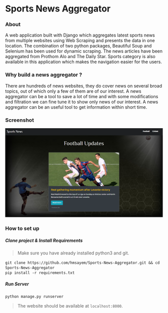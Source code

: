 # Sports News Aggregator
### About
A web application built with Django which aggregates latest sports news from multiple websites using Web Scraping and presents the data in one location. The combination of two python packages, Beautiful Soup and Selenium has been used for dynamic scraping.
The news articles have been aggregated from Prothom Alo and The Daily Star. Sports category is also available in this application which makes the navigation easier for the users.
### Why build a news aggregator ?
There are hundreds of news websites, they do cover news on several broad topics, out of which only a few of them are of our interest. A news aggregator can be a tool to save a lot of time and with some modifications and filtration we can fine tune it to show only news of our interest. A news aggregator can be an useful tool to get information within short time.

### Screenshot

<img src="media/screenshot.png">

### How to set up
##### Clone project & Install Requirements
> Make sure you have already installed python3 and git.
```
git clone https://github.com/hmsayem/Sports-News-Aggregator.git && cd Sports-News-Aggregator
pip install -r requirements.txt
```
##### Run Server
```
python manage.py runserver
```

> The website should be available at `localhost:8000`.
